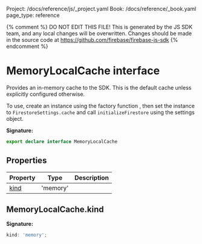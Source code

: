 Project: /docs/reference/js/_project.yaml
Book: /docs/reference/_book.yaml
page_type: reference

{% comment %}
DO NOT EDIT THIS FILE!
This is generated by the JS SDK team, and any local changes will be
overwritten. Changes should be made in the source code at
https://github.com/firebase/firebase-js-sdk
{% endcomment %}

# MemoryLocalCache interface
Provides an in-memory cache to the SDK. This is the default cache unless explicitly configured otherwise.

To use, create an instance using the factory function , then set the instance to `FirestoreSettings.cache` and call `initializeFirestore` using the settings object.

<b>Signature:</b>

```typescript
export declare interface MemoryLocalCache 
```

## Properties

|  Property | Type | Description |
|  --- | --- | --- |
|  [kind](./firestore_.memorylocalcache.md#memorylocalcachekind) | 'memory' |  |

## MemoryLocalCache.kind

<b>Signature:</b>

```typescript
kind: 'memory';
```
